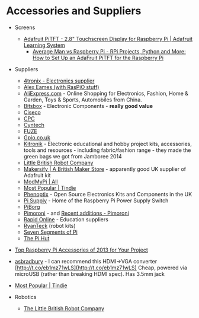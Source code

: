 # Accessories and Suppliers

* Screens
	* [Adafruit PiTFT - 2.8" Touchscreen Display for Raspberry Pi | Adafruit Learning System](https://learn.adafruit.com/adafruit-pitft-28-inch-resistive-touchscreen-display-raspberry-pi)
		* [Average Man vs Raspberry Pi - RPi Projects, Python and More: How to Set Up an AdaFruit PiTFT for the Raspberry Pi](http://www.averagemanvsraspberrypi.com/2014/07/how-to-set-up-adafruit-pitft-for.html?m=1)
* Suppliers
	* [4tronix - Electronics supplier](http://4tronix.co.uk/store/)
	* [Alex Eames (with RasPiO stuff)](http://raspi.tv/)
	* [AliExpress.com](http://www.aliexpress.com/) - Online Shopping for Electronics, Fashion, Home & Garden, Toys & Sports, Automobiles from China.
	* [Bitsbox](https://www.bitsbox.co.uk/) - Electronic Components - **really good value**
	* [Ciseco](http://shop.ciseco.co.uk/)
	* [CPC](http://cpc.farnell.com/jsp/bespoke/bespoke7.jsp?bespokepage=cpc/en_CC/makerspace/raspberrypi.html&isRedirect=true)
	* [Cyntech](http://www.cyntech.co.uk/)
	* [FUZE](http://www.fuze.co.uk/)
	* [Gpio.co.uk](http://gpio.co.uk/)
	* [Kitronik](https://www.kitronik.co.uk/) - Electronic educational and hobby project kits, accessories, tools and resources - including fabric/fashion range - they made the green bags we got from Jamboree 2014
	* [Little British Robot Company](http://www.thelittlebritishrobotcompany.co.uk/)
	* [Makersify | A British Maker Store](http://makersify.com/) - apparently good UK supplier of Adafruit kit
	* [ModMyPi | All](https://www.modmypi.com/shop)
	* [Most Popular | Tindie](https://www.tindie.com/browse/)
	* [Phenoptix](http://www.phenoptix.com/) - Open Source Electronics Kits and Components in the UK
	* [Pi Supply](http://www.pi-supply.com/) - Home of the Raspberry Pi Power Supply Switch
	* [PiBorg](http://piborg.com/)
	* [Pimoroni](http://shop.pimoroni.com/) - and [Recent additions - Pimoroni](http://shop.pimoroni.com/pages/new-products)
	* [Rapid Online](http://www.rapidonline.com/Education) - Education suppliers
	* [RyanTeck](https://www.ryanteck.ltd.uk/) (robot kits)
	* [Seven Segments of Pi](http://www.sevensegmentsofpi.com/)
	* [The Pi Hut](http://thepihut.com/)


* [Top Raspberry Pi Accessories of 2013 for Your Project](http://components.about.com/od/Products/fl/Top-Raspberry-Pi-Accessories-of-2013-for-Your-Project.htm?utm_source=twitter&utm_medium=sm&utm_campaign=shareurlbuttons)
* [asbradbury](https://twitter.com/asbradbury/status/425650397085069312) - I can recommend this HDMI->VGA converter [http://t.co/eb1mz71wLS](http://t.co/eb1mz71wLS) Cheap, powered via microUSB (rather than breaking HDMI spec). Has 3.5mm jack
* [Most Popular | Tindie](https://www.tindie.com/browse/)
* Robotics
	* [The Little British Robot Company](http://www.thelittlebritishrobotcompany.co.uk/store/)

